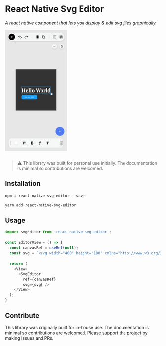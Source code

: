 # React Native Svg Editor

*A react native component that lets you display & edit svg files graphically.*

<img src="/screenshots/1.png" alt="screenshot" style="max-width: 200px;display: block;margin-bottom: 30px;" />

> :warning: This library was built for personal use initially. The documentation is minimal so contributions are welcomed.

## Installation
```
npm i react-native-svg-editor --save
```

```
yarn add react-native-svg-editor
```
  
## Usage

~~~ javascript
import SvgEditor from 'react-native-svg-editor';

const EditorView = () => {
  const canvasRef = useRef(null);
  const svg = `<svg width="400" height="180" xmlns="http://www.w3.org/2000/svg"><rect x="50" y="20" rx="20" ry="20" width="150" height="150" style="fill:red;stroke:black;stroke-width:5;opacity:0.5" /></svg>`

  return (
    <View>
      <SvgEditor
        ref={canvasRef}
        svg={svg} />
    </View>
  );
}
~~~

## Contribute

This library was originally built for in-house use. The documentation is minimal so contributions are welcomed. Please support the project by making Issues and PRs.